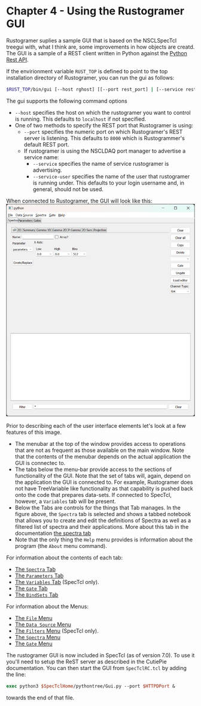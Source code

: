 # Chapter 4 - Using the Rustogramer GUI

Rustogramer suplies a sample GUI that is based on the NSCLSpecTcl treegui with, what I think are, some improvements in how objects are creatd. The GUI is a sample of a REST client written in Python against the [Python Rest API](./chap6_2.md).

If the envirionment variable ```RUST_TOP``` is defined to point to the top installation directory of Rustogramer, you can run the gui as follows:

```bash
$RUST_TOP/bin/gui [--host rghost] [[--port rest_port] | [--service rest_service] [--service-user rg_user]]
```

The gui supports the following command options

*  ```--host``` specifies the host on which the rustogramer you want to control is running.  This defaults to ```localhost``` if not specified.
* One of two methods to specify the REST port that Rustogramer is using:
    * ```--port``` specifies the numeric port on which Rustogramer's REST server is listening.  This defaults to ```8000``` which is Rustogrammer's default REST port.
    *  If rustogramer is using the NSCLDAQ port manager to advertise a service name:
        *   ```--service```  specifies the name of service rustogramer is advertising.
        *   ```--service-user``` specifies the name of the user that rustogramer is running under.  This defaults to your login username and, in general, should not be used.

When connected to Rustogramer, the GUI will look like this:
![Initial GUI view](images/gui_spectra.png)

Prior to describing each of the user interface elements let's look at a few features of this image.

*  The menubar at the top of the window provides access to operations that are not as frequent as those available on the main window.  Note that the contents of the menubar depends on the actual application the GUI is connectec to. 
*  The tabs below the menu-bar provide access to the sections of functionality of the GUI.  Note that the set of tabs will, again, depend on the application the GUI is connected to.   For example, Rustogramer does not have TreeVariable like functionality as that capability is pushed back onto the code that prepares data-sets.  If connected to SpecTcl, however, a ```Variables``` tab will be present.
*  Below the Tabs are controls for the things that Tab manages.  In the figure above, the ```Spectra``` tab is selected and shows a tabbed notebook that allows you to create and edit the definitions of Spectra as well as a filtered list of spectra and their applications.  More about this tab in the documentation [the spectra tab](./chap4_1.md)
* Note that the only thing the ```Help``` menu provides is information about the program (the ```About``` menu command).

For information about the contents of each tab:
- [The ```Spectra``` Tab](./chap4_1.md)
- [The ```Parameters``` Tab](./chap4_2.md)
- [The ```Variables``` Tab](./chap4_3.md) (SpecTcl only).
- [The ```Gate``` Tab](./chap4_4.md)
- [The ```BindSets``` Tab](./chap4_bindsets.md)

For information about the Menus:
- [The ```File``` Menu](./chap4_5.md)
- [The ```Data Source``` Menu](./chap4_6.md)
- [The ```Filters``` Menu](./chap4_filters.md) (SpecTcl only).
- [The ```Spectra``` Menu](./chap4_7.md)
- [The ```Gate``` Menu](./chap4_8.md)

The rustogramer GUI is now included in SpecTcl (as of version 7.0).  To use it you'll need to setup the ReST server as described in the CutiePie documentation.  You can then start the GUI from ```SpecTclRC.tcl```
by adding the line:

```tcl
exec python3 $SpecTclHome/pythontree/Gui.py --port $HTTPDPort &
```
towards the end of that file.